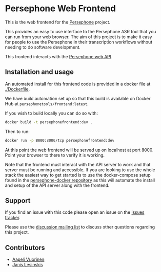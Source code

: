 # Persephone Web Frontend

This is the web frontend for the [Persephone](https://persephone-asr.org) project.

This provides an easy to use interface to the Persephone ASR tool that you can run from your web browser.
The aim of this project is to make it easy for people to use the Persephone in their transcription workflows without needing to do software development.

This frontend interacts with the [Persephone web API](https://github.com/persephone-tools/persephone-web-API).

## Installation and usage

An automated install for this frontend code is provided in a docker file at [./Dockerfile](https://github.com/persephone-tools/persephone-frontend/blob/master/Dockerfile).

We have build automation set up so that this build is available on Docker Hub at `persephonetools/frontend:latest`.

If you wish to build locally you can do so with:

```sh
docker build -t persephonefrontend:dev .
```

Then to run:

```sh
docker run -p 8000:8000/tcp persephonefrontend:dev
```

At this point the web frontend will be served up on localhost at port 8000. Point your browser to there to verify it is working.

Note that the frontend must interact with the API server to work and that server must be running and accessible.
If you are looking to use the whole stack the easiest way to get started is to use the docker-compose setup found in the [persephone-docker repository](https://github.com/aapeliv/persephone-docker) as this will automate the install and setup of the API server along with the frontend.

## Support

If you find an issue with this code please open an issue on the [issues tracker](https://github.com/aapeliv/persephone-frontend/issues).

Please use the [discussion mailing list](https://lists.persephone-asr.org/postorius/lists/discuss.lists.persephone-asr.org/) to discuss other questions regarding this project.

## Contributors

* [Aapeli Vuorinen](https://www.customprogrammingsolutions.com/about/aapeli-vuorinen)
* [Janis Lesinskis](https://www.customprogrammingsolutions.com/about/janis-lesinskis)
